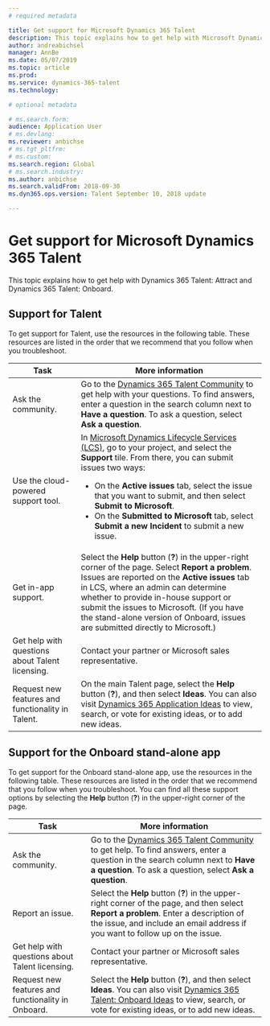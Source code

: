 ```yaml
---
# required metadata

title: Get support for Microsoft Dynamics 365 Talent
description: This topic explains how to get help with Microsoft Dynamics 365 Talent.
author: andreabichsel
manager: AnnBe
ms.date: 05/07/2019
ms.topic: article
ms.prod: 
ms.service: dynamics-365-talent
ms.technology: 

# optional metadata

# ms.search.form: 
audience: Application User
# ms.devlang: 
ms.reviewer: anbichse
# ms.tgt_pltfrm: 
# ms.custom: 
ms.search.region: Global
# ms.search.industry: 
ms.author: anbichse
ms.search.validFrom: 2018-09-30
ms.dyn365.ops.version: Talent September 10, 2018 update

---
```


# Get support for Microsoft Dynamics 365 Talent

This topic explains how to get help with Dynamics 365 Talent: Attract and Dynamics 365 Talent: Onboard.

## Support for Talent

To get support for Talent, use the resources in the following table. These resources are listed in the order that we recommend that you follow when you troubleshoot.

| Task | More information |
|------|------------------|
| Ask the community. | Go to the [Dynamics 365 Talent Community](https://community.dynamics.com/365/talent) to get help with your questions. To find answers, enter a question in the search column next to **Have a question**. To ask a question, select **Ask a question**. |
| Use the cloud-powered support tool. | In [Microsoft Dynamics Lifecycle Services (LCS)](https://lcs.dynamics.com/), go to your project, and select the **Support** tile. From there, you can submit issues two ways:<ul><li>On the **Active issues** tab, select the issue that you want to submit, and then select **Submit to Microsoft**.</li><li>On the **Submitted to Microsoft** tab, select **Submit a new Incident** to submit a new issue.</li></ul> |
| Get in-app support. | Select the **Help** button (**?**) in the upper-right corner of the page. Select **Report a problem**. Issues are reported on the **Active issues** tab in LCS, where an admin can determine whether to provide in-house support or submit the issues to Microsoft. (If you have the stand-alone version of Onboard, issues are submitted directly to Microsoft.) |
| Get help with questions about Talent licensing. | Contact your partner or Microsoft sales representative. |
| Request new features and functionality in Talent. | On the main Talent page, select the **Help** button (**?**), and then select **Ideas**. You can also visit [Dynamics 365 Application Ideas](https://experience.dynamics.com/ideas/) to view, search, or vote for existing ideas, or to add new ideas. |

## Support for the Onboard stand-alone app

To get support for the Onboard stand-alone app, use the resources in the following table. These resources are listed in the order that we recommend that you follow when you troubleshoot. You can find all these support options by selecting the **Help** button (**?**) in the upper-right corner of the page.

| Task | More information |
|------|------------------|
| Ask the community. | Go to the [Dynamics 365 Talent Community](https://community.dynamics.com/365/talent) to get help. To find answers, enter a question in the search column next to **Have a question**. To ask a question, select **Ask a question**. |
| Report an issue. | Select the **Help** button (**?**) in the upper-right corner of the page, and then select **Report a problem**. Enter a description of the issue, and include an email address if you want to follow up on the issue. |
| Get help with questions about Talent licensing. | Contact your partner or Microsoft sales representative. |
| Request new features and functionality in Onboard. | Select the **Help** button (**?**), and then select **Ideas**. You can also visit [Dynamics 365 Talent: Onboard Ideas](https://experience.dynamics.com/ideas/categories/?forum=569a7fb2-8327-e911-a95a-000d3a4f3883&forumName=Dynamics%20365%20for%20Talent%3A%20Onboard) to view, search, or vote for existing ideas, or to add new ideas. |
